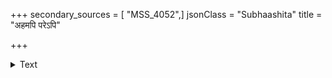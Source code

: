 +++
secondary_sources = [ "MSS_4052",]
jsonClass = "Subhaashita"
title = "अहमपि परेऽपि"

+++

<details><summary>Text</summary>

अहमपि परेऽपि कवयस् तथापि महदन्तरं परिज्ञेयम्।  
ऐक्यं रलयोर्यद्यपि तत् किं करभायते कलभः॥
</details>
